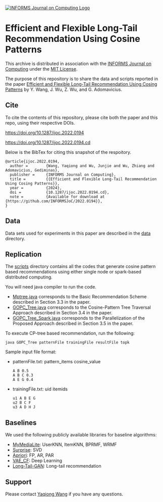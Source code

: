 [![INFORMS Journal on Computing Logo](https://INFORMSJoC.github.io/logos/INFORMS_Journal_on_Computing_Header.jpg)](https://pubsonline.informs.org/journal/ijoc)

# Efficient and Flexible Long-Tail Recommendation Using Cosine Patterns

This archive is distributed in association with the [INFORMS Journal on
Computing](https://pubsonline.informs.org/journal/ijoc) under the [MIT License](LICENSE).

The purpose of this repository is to share the data and scripts reported in the paper 
[Efficient and Flexible Long-Tail Recommendation Using Cosing Patterns](https://doi.org/10.1287/ijoc.2022.0194) by Y. Wang, J. Wu, Z. Wu, and G. Adomavicius. 

## Cite

To cite the contents of this repository, please cite both the paper and this repo, using their respective DOIs.

https://doi.org/10.1287/ijoc.2022.0194

https://doi.org/10.1287/ijoc.2022.0194.cd

Below is the BibTex for citing this snapshot of the respoitory.

```
@article{ijoc.2022.0194,
  author =        {Wang, Yaqiong and Wu, Junjie and Wu, Zhiang and Adomavicius, Gediminas},
  publisher =     {INFORMS Journal on Computing},
  title =         {{Efficient and Flexible Long-Tail Recommendation Using Cosing Patterns}},
  year =          {2024},
  doi =           {10.1287/ijoc.2022.0194.cd},
  note =          {Available for download at {https://github.com/INFORMSJoC/2022.0194}},
}  
```

## Data
Data sets used for experiments in this paper are described in the [data](https://github.com/Yaqiong-Wang/2022.0194/tree/main/data) directory.

## Replication

The [scripts](https://github.com/Yaqiong-Wang/2022.0194/tree/main/scripts) directory contains all the codes that generate cosine pattern based recommendations using either single node or spark-based distributed computing.

You will need java compiler to run the code.

- [Mptree.java](https://github.com/Yaqiong-Wang/2022.0194/tree/main/scripts/Singlenode_MPTrees%20(originalversion)/src/RefindCore) corresponds to the Basic Recommendation Scheme described in Section 3.3 in the paper.
- [GOPC_Tree.java](https://github.com/Yaqiong-Wang/2022.0194/tree/main/scripts/Singlenode_GOPC/src/stand_alone_with_tree) corresponds to the Cosine-Pattern Tree Traversal Approach described in Section 3.4 in the paper.
- [GOPC_Tree_Spark.java](https://github.com/Yaqiong-Wang/2022.0194/tree/main/scripts/Distributed_spark_GOPC(including%20cp%20mining%20and%20tree%20matching)/src/main/java/test) corresponds to the Parallelization of the Proposed Approach described in Section 3.5 in the paper.

To execute CP-tree based recommendation, run the following:
```
java GOPC_Tree patternFile trainingFile resultFile topk
```
Sample input file format:
 - patternFile.txt: pattern_items cosine_value
   ```
   A B 0.5
   A B C 0.3
   A E G 0.4
   ```
 - trainingFile.txt: uid itemids
   ```
   u1 A B E G
   u2 B C F
   u3 A D H J
   ```
## Baselines

We used the following publicly available libraries for baseline algorithms:
- [MyMediaLite](http://www.mymedialite.net/): UserKNN, ItemKNN, BPRMF, WRMF
- [Surprise](https://surprise.readthedocs.io/en/stable/matrix_factorization.html#surprise.prediction_algorithms.matrix_factorization.SVD): SVD
- [Apriori](https://borgelt.net/apriori.html): FP, AR, PAR
- [VAE_CF](https://github.com/dawenl/vae_cf/tree/master): Deep Learning
- [Long-Tail-GAN](https://github.com/CrowdDynamicsLab/NCF-GAN): Long-tail recommendation

## Support
Please contact [Yaqiong Wang](ywang31@scu.edu) if you have any questions.
